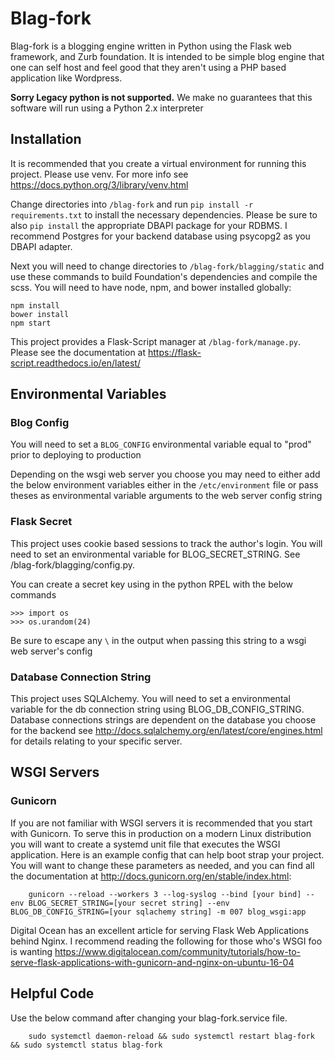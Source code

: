 # Blag-fork

Blag-fork is a blogging engine written in Python using the Flask web framework, and Zurb foundation. It is intended to be simple blog engine that one can self host and feel good that they aren't using a PHP based application like Wordpress.

**Sorry Legacy python is not supported.** We make no guarantees that this software will run using a Python 2.x interpreter

## Installation

It is recommended that you create a virtual environment for running this project. Please use venv. For more info see https://docs.python.org/3/library/venv.html

Change directories into `/blag-fork` and run `pip install -r requirements.txt` to install the necessary dependencies. Please be sure to also `pip install` the appropriate DBAPI package for your RDBMS. I recommend Postgres for your backend database using psycopg2 as you DBAPI adapter.

Next you will need to change directories to `/blag-fork/blagging/static` and use these commands to build Foundation's dependencies and compile the scss. You will need to have node, npm, and bower installed globally:

```
npm install
bower install
npm start
```

This project provides a Flask-Script manager at `/blag-fork/manage.py`. Please see the documentation at https://flask-script.readthedocs.io/en/latest/


## Environmental Variables

### Blog Config

You will need to set a `BLOG_CONFIG` environmental variable equal to "prod" prior to deploying to production

Depending on the wsgi web server you choose you may need to either add the below environment variables either in the
`/etc/environment` file or pass theses as environmental variable arguments to the web server config string

### Flask Secret

This project uses cookie based sessions to track the author's login. You will need to set an environmental variable for BLOG_SECRET_STRING. See /blag-fork/blagging/config.py.

You can create a secret key using in the python RPEL with the below commands
```
>>> import os
>>> os.urandom(24)
```

Be sure to escape any `\` in the output when passing this string to a wsgi web server's config

### Database Connection String

This project uses SQLAlchemy. You will need to set a environmental variable for the db connection string using BLOG_DB_CONFIG_STRING. Database connections strings are dependent on the database you choose for the backend see http://docs.sqlalchemy.org/en/latest/core/engines.html for details relating to your specific server.


## WSGI Servers

### Gunicorn

If you are not familiar with WSGI servers it is recommended that you start with Gunicorn. To serve this in production on a modern Linux distribution you will want to create a systemd unit file that executes the WSGI application. Here is an example config that can help boot strap your project. You will want to change these parameters as needed, and you can find all the documentation at http://docs.gunicorn.org/en/stable/index.html:
```
    gunicorn --reload --workers 3 --log-syslog --bind [your bind] --env BLOG_SECRET_STRING=[your secret string] --env BLOG_DB_CONFIG_STRING=[your sqlachemy string] -m 007 blog_wsgi:app
```

Digital Ocean has an excellent article for serving Flask Web Applications behind Nginx. I recommend reading the following for those who's WSGI foo is wanting https://www.digitalocean.com/community/tutorials/how-to-serve-flask-applications-with-gunicorn-and-nginx-on-ubuntu-16-04

## Helpful Code

Use the below command after changing your blag-fork.service file.
```
    sudo systemctl daemon-reload && sudo systemctl restart blag-fork && sudo systemctl status blag-fork
```


